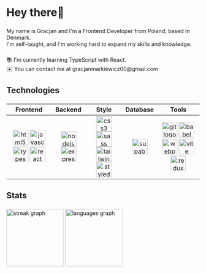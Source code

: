 <h1 align="left">Hey there👋</h1>

###

<p align="left">My name is Gracjan and I'm a Frontend Developer from Poland, based in Denmark. <br>I'm self-taught, and I'm working hard to expand my skills and knowledge.</p>

###

<p align="left">📚 I'm currently learning TypeScript with React.<br>✉️  You can contact me at gracjanmarkiewicz00@gmail.com</p>

###

<h2 align="left">Technologies</h2>

###

|  Frontend |  Backend |  Style |  Database |  Tools |
| :-------------: | :-------------: | :-------------: | :-------------: | :-------------: |
| <img src="https://skillicons.dev/icons?i=html" height="40" alt="html5 logo"  /> <img src="https://skillicons.dev/icons?i=js" height="40" alt="javascript logo"  /> <img src="https://skillicons.dev/icons?i=ts" height="40" alt="typescript logo"  /> <img src="https://skillicons.dev/icons?i=react" height="40" alt="react logo"  />   | <img src="https://skillicons.dev/icons?i=nodejs" height="40" alt="nodejs logo"  /> <img src="https://skillicons.dev/icons?i=express" height="40" alt="express logo"  />  | <img src="https://skillicons.dev/icons?i=css" height="40" alt="css3 logo"  /> <img src="https://skillicons.dev/icons?i=sass" height="40" alt="sass logo"  /> <img src="https://skillicons.dev/icons?i=tailwind" height="40" alt="tailwindcss logo"  /> <img src="https://skillicons.dev/icons?i=styledcomponents" height="40" alt="styledcomponents logo"  />  | <!-- <img src="https://skillicons.dev/icons?i=mongodb" height="40" alt="mongodb logo"  /> --> <img src="https://skillicons.dev/icons?i=supabase" height="40" alt="supabase logo"  />  | <img src="https://skillicons.dev/icons?i=git" height="40" alt="git logo"  /> <img src="https://skillicons.dev/icons?i=babel" height="40" alt="babel logo"  />  <img src="https://skillicons.dev/icons?i=webpack" height="40" alt="webpack logo"  /> <img src="https://skillicons.dev/icons?i=vite" height="40" alt="vite logo"  /> <img src="https://skillicons.dev/icons?i=redux" height="40" alt="redux logo"  /> |

###

<h2 align="left">Stats</h2>

###

<div align="left">
  <img src="https://streak-stats.demolab.com?user=markewycz&locale=en&mode=daily&theme=dark&hide_border=false&border_radius=5&order=3" height="150" alt="streak graph"  />
  <img src="https://github-readme-stats.vercel.app/api/top-langs?username=markewycz&locale=en&hide_title=false&layout=compact&card_width=320&langs_count=5&theme=dark&hide_border=false&order=2" height="150" alt="languages graph"  />
</div>

###
